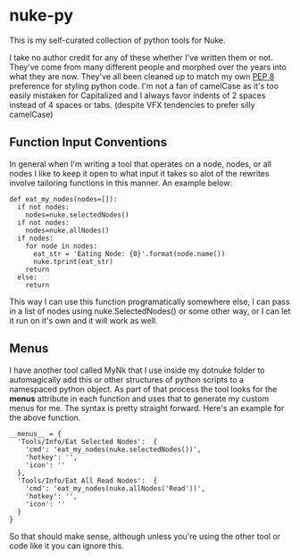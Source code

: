 # nuke-py

This is my self-curated collection of python tools for Nuke.

I take no author credit for any of these whether I've written them or not. They've come from many different
people and morphed over the years into what they are now. They've all been cleaned up to
match my own [PEP 8](http://legacy.python.org/dev/peps/pep-0008/) preference for styling python code. 
I'm not a fan of camelCase as it's too easily mistaken for Capitalized and I always favor indents of 2 spaces
instead of 4 spaces or tabs. (despite VFX tendencies to prefer silly camelCase)

## Function Input Conventions

In general when I'm writing a tool that operates on a node, nodes, or all nodes I like to
keep it open to what input it takes so alot of the rewrites involve tailoring functions
in this manner. An example below:


    def eat_my_nodes(nodes=[]):
      if not nodes:
        nodes=nuke.selectedNodes()
      if not nodes:
        nodes=nuke.allNodes()
      if nodes:
        for node in nodes:
          eat_str = 'Eating Node: {0}'.format(node.name())
          nuke.tprint(eat_str)
        return
      else:
        return


This way I can use this function programatically somewhere else, I can pass in a list of nodes using nuke.SelectedNodes() or
some other way, or I can let it run on it's own and it will work as well.

## Menus

I have another tool called MyNk that I use inside my dotnuke folder to automagically add this or other structures
of python scripts to a namespaced python object. As part of that process the tool looks for the __menus__ attribute
in each function and uses that to generate my custom menus for me. The syntax is pretty straight forward. Here's
an example for the above function.

    __menus__ = {
      'Tools/Info/Eat Selected Nodes':  {
        'cmd': 'eat_my_nodes(nuke.selectedNodes())',
        'hotkey': '',
        'icon': ''
      },
      'Tools/Info/Eat All Read Nodes':  {
        'cmd': 'eat_my_nodes(nuke.allNodes('Read'))',
        'hotkey': '',
        'icon': ''
      }
    }
 
So that should make sense, although unless you're using the other tool or code like it you can ignore this.